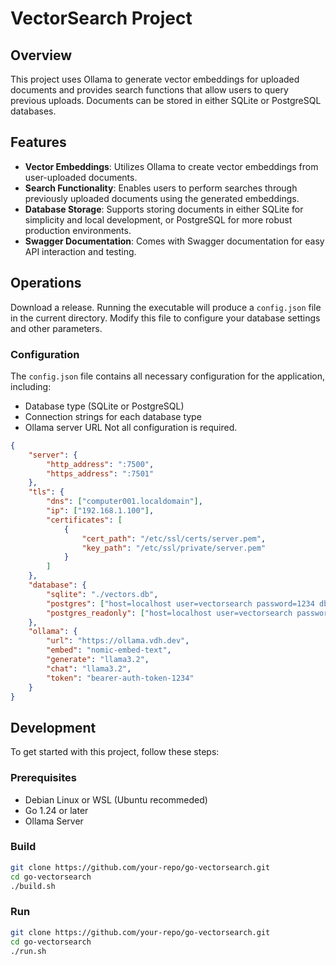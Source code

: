 # VectorSearch Project

## Overview
This project uses Ollama to generate vector embeddings for uploaded documents and provides search functions that allow users to query previous uploads. Documents can be stored in either SQLite or PostgreSQL databases.

## Features
- **Vector Embeddings**: Utilizes Ollama to create vector embeddings from user-uploaded documents.
- **Search Functionality**: Enables users to perform searches through previously uploaded documents using the generated embeddings.
- **Database Storage**: Supports storing documents in either SQLite for simplicity and local development, or PostgreSQL for more robust production environments.
- **Swagger Documentation**: Comes with Swagger documentation for easy API interaction and testing.

## Operations
Download a release.
Running the executable will produce a `config.json` file in the current directory. Modify this file to configure your database settings and other parameters.

### Configuration
The `config.json` file contains all necessary configuration for the application, including:
- Database type (SQLite or PostgreSQL)
- Connection strings for each database type
- Ollama server URL
Not all configuration is required.
```json
{
    "server": {
        "http_address": ":7500",
        "https_address": ":7501"
    },
    "tls": {
        "dns": ["computer001.localdomain"],
        "ip": ["192.168.1.100"],
        "certificates": [
            {
                "cert_path": "/etc/ssl/certs/server.pem",
                "key_path": "/etc/ssl/private/server.pem"
            }
        ]
    },
    "database": {
        "sqlite": "./vectors.db",
        "postgres": ["host=localhost user=vectorsearch password=1234 dbname=vectordb port=9920 sslmode=disable"],
        "postgres_readonly": ["host=localhost user=vectorsearch password=1234 dbname=vectordb port=9920 sslmode=disable"]
    },
    "ollama": {
        "url": "https://ollama.vdh.dev",
        "embed": "nomic-embed-text",
        "generate": "llama3.2",
        "chat": "llama3.2",
        "token": "bearer-auth-token-1234"
    }
}

```

## Development
To get started with this project, follow these steps:

### Prerequisites
- Debian Linux or WSL (Ubuntu recommeded)
- Go 1.24 or later
- Ollama Server

### Build
```bash
git clone https://github.com/your-repo/go-vectorsearch.git
cd go-vectorsearch
./build.sh
```
### Run
```bash
git clone https://github.com/your-repo/go-vectorsearch.git
cd go-vectorsearch
./run.sh
```
